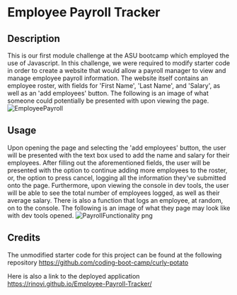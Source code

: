 # Employee Payroll Tracker

## Description

This is our first module challenge at the ASU bootcamp which employed the use of Javascript. In this challenge, we were required to modify starter code in order to create a website that would allow a payroll manager to view and manage employee payroll information. The website itself contains an employee roster, with fields for 'First Name', 'Last Name', and 'Salary', as well as an 'add employees' button. The following is an image of what someone could potentially be presented with upon viewing the page. 
![EmployeePayroll](https://github.com/Rinovi/Employee-Payroll-Tracker/assets/160938078/8e42b164-148e-4ba4-89e1-6d4ebf403e17)


## Usage

Upon opening the page and selecting the 'add employees' button, the user will be presented with the text box used to add the name and salary for their employees. After filling out the aforementioned fields, the user will be presented with the option to continue adding more employees to the roster, or, the option to press cancel, logging all the information they've submitted onto the page. Furthermore, upon viewing the console in dev tools, the user will be able to see the total number of employees logged, as well as their average salary. There is also a function that logs an employee, at random, on to the console. The following is an image of what they page may look like with dev tools opened.
![PayrollFunctionality png](https://github.com/Rinovi/Employee-Payroll-Tracker/assets/160938078/172ce428-b70b-49ee-850e-eabd7c3ef922)


## Credits

The unmodified starter code for this project can be found at the following repository https://github.com/coding-boot-camp/curly-potato

Here is also a link to the deployed application https://rinovi.github.io/Employee-Payroll-Tracker/

